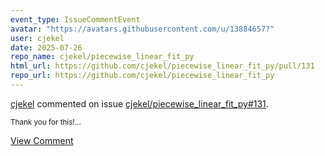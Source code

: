 ```yaml
---
event_type: IssueCommentEvent
avatar: "https://avatars.githubusercontent.com/u/13884657?"
user: cjekel
date: 2025-07-26
repo_name: cjekel/piecewise_linear_fit_py
html_url: https://github.com/cjekel/piecewise_linear_fit_py/pull/131
repo_url: https://github.com/cjekel/piecewise_linear_fit_py
---
```


<a href='https://github.com/cjekel' target='_blank'>cjekel</a> commented on issue <a href='https://github.com/cjekel/piecewise_linear_fit_py/pull/131' target='_blank'>cjekel/piecewise_linear_fit_py#131</a>.

<small>Thank you for this!...</small>

<a href='https://github.com/cjekel/piecewise_linear_fit_py/pull/131' target='_blank'>View Comment</a>